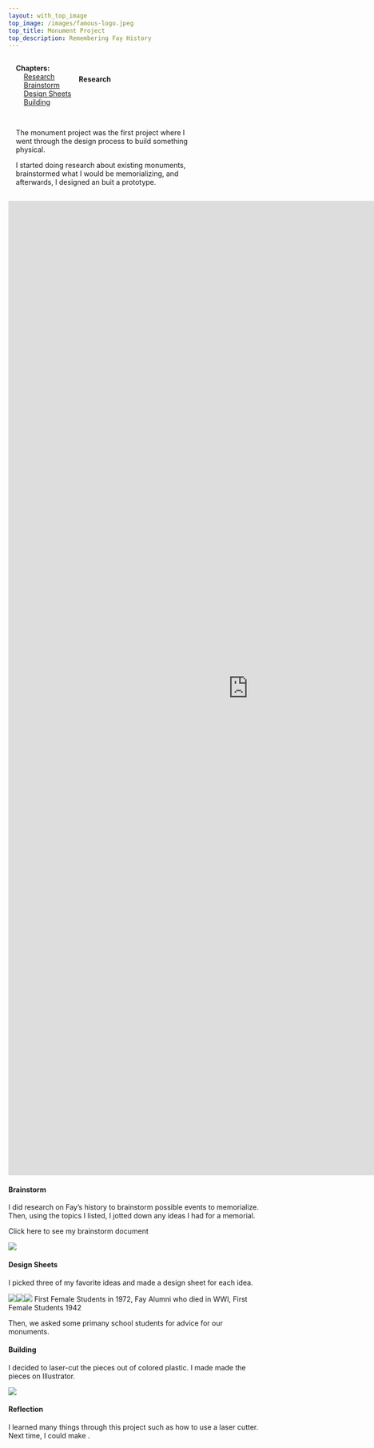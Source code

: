 ```yaml
---
layout: with_top_image
top_image: /images/famous-logo.jpeg
top_title: Monument Project
top_description: Remembering Fay History
---
```


<div class="clearfix">
  <div style="float: left; padding:15px">
    <b>Chapters:</b><br/> 
    &nbsp; &nbsp; <a href="#research">Research</a><br/> 
    &nbsp; &nbsp; <a href="#brainstorm">Brainstorm</a><br/>
    &nbsp; &nbsp; <a href="#design-sheets">Design Sheets</a><br/>
    &nbsp; &nbsp; <a href="#building">Building</a><br/>
  </div>
  <div style="float: left; padding:15px; width: 70%;">
    <p>The monument project was the first project where I went through the design process to build something physical.
</p>
    <p>I started doing research about existing monuments, brainstormed what I would be memorializing, and afterwards, I designed an buit a prototype.</p>
  </div>
</div>
<br/>

#### Research

<iframe src="https://docs.google.com/presentation/d/e/2PACX-1vT2u9y0thl7Ym2kVz29GbFu16hKXoh77PEJWisz9wOnNBnAzQIAUSEPtaisWvd-cptbxZR2uQMsrLfK/embed?start=false&loop=false&delayms=3000" frameborder="0" width="960" height="1949" allowfullscreen="true" mozallowfullscreen="true" webkitallowfullscreen="true"></iframe>

#### Brainstorm
I did research on Fay’s history to brainstorm possible events to memorialize. Then, using the topics I listed, I jotted down any ideas I had for a memorial.

Click here to see my brainstorm document

<img src = "/images/monbrainstorm.jpg">

#### Design Sheets
I picked three of my favorite ideas and made a design sheet for each idea.

<img src = "/images/flowers.jpeg"><img src = "/images/fire.jpeg"><img src = "/images/lib.jpeg">
First Female Students in 1972, Fay Alumni who died in WWI, First Female Students 1942

Then, we asked some primany school students for advice for our monuments.

#### Building
I decided to laser-cut the pieces out of colored plastic. I made made the pieces on Illustrator.

<img src = "/images/monument.heic">

#### Reflection
I learned many things through this project such as how to use a laser cutter. Next time, I could make .
